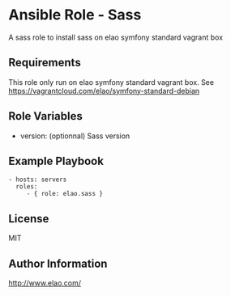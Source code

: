 Ansible Role - Sass
====================

A sass role to install sass on elao symfony standard vagrant box

Requirements
------------

This role only run on elao symfony standard vagrant box. See https://vagrantcloud.com/elao/symfony-standard-debian

Role Variables
--------------

* version: (optionnal) Sass version

Example Playbook
----------------

    - hosts: servers
      roles:
         - { role: elao.sass }

License
-------

MIT

Author Information
------------------

http://www.elao.com/
